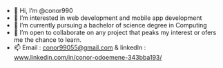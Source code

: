- 👋 Hi, I’m @conor990
- 👀 I’m interested in web development and mobile app development
- 🌱 I’m currently pursuing a bachelor of science degree in Computing 
- 💞️ I’m open to collaborate on any project that peaks my interest or ofers me the chance to learn.
- 📫 Email : conor99055@gmail.com & linkedIn : www.linkedin.com/in/conor-odoemene-343bba193/

<!---
conor990/conor990 is a ✨ special ✨ repository because its `README.md` (this file) appears on your GitHub profile.
You can click the Preview link to take a look at your changes.
--->
